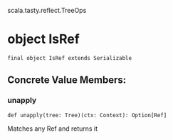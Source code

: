 scala.tasty.reflect.TreeOps
# object IsRef

<pre><code class="language-scala" >final object IsRef extends Serializable</pre></code>
## Concrete Value Members:
### unapply
<pre><code class="language-scala" >def unapply(tree: Tree)(ctx: Context): Option[Ref]</pre></code>
Matches any Ref and returns it


